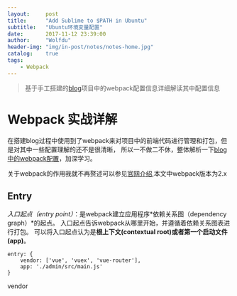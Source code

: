 ```yaml
---
layout:     post
title:      "Add Sublime to $PATH in Ubuntu"
subtitle:   "Ubuntu环境变量配置"
date:       2017-11-12 23:39:00
author:     "Wolfdu"
header-img: "img/in-post/notes/notes-home.jpg"
catalog:    true
tags:
    - Webpack
---
```


> 基于手工搭建的[blog](https://github.com/wolfdu/blog)项目中的webpack配置信息详细解读其中配置信息

# Webpack 实战详解

在搭建blog过程中使用到了webpack来对项目中的前端代码进行管理和打包，但是对其中一些配置理解的还不是很清晰，
所以一不做二不休，整体解析一下[blog中的webpack配置](https://github.com/wolfdu/blog/blob/master/admin/build/webpack.base.conf.js)，加深学习。

关于webpack的作用我就不再赘述可以参见[官网介绍](https://doc.webpack-china.org/concepts/),本文中webpack版本为2.x

## Entry

*入口起点（entry point）*：是webpack建立应用程序*依赖关系图（dependency graph）*的起点。
入口起点告诉webpack从哪里开始，并遵循着依赖关系图表进行打包。
可以将入口起点认为是**根上下文(contextual root)**或者**第一个启动文件(app)**。

    entry: {
        vendor: ['vue', 'vuex', 'vue-router'],
        app: './admin/src/main.js'
    }

vendor

